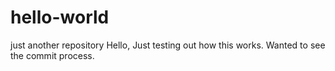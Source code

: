 # hello-world
just another repository
Hello, Just testing out how this works. Wanted to see the commit process.

